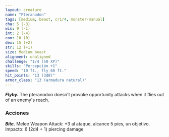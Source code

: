 ```yaml
---
layout: creature
name: "Pteranodon"
tags: [medium, beast, cr1/4, monster-manual]
cha: 5 (-3)
wis: 9 (-1)
int: 2 (-4)
con: 10 (0)
dex: 15 (+2)
str: 12 (+1)
size: Medium beast
alignment: unaligned
challenge: "1/4 (50 XP)"
skills: "Percepción +1"
speed: "10 ft., fly 60 ft."
hit_points: "13 (3d8)"
armor_class: "13 (armadura natural)"
---
```


***Flyby.*** The pteranodon doesn't provoke opportunity attacks when it flies out of an enemy's reach.

### Acciones

***Bite.*** Melee Weapon Attack: +3 al ataque, alcance 5 pies, un objetivo. Impacto: 6 (2d4 + 1) piercing damage